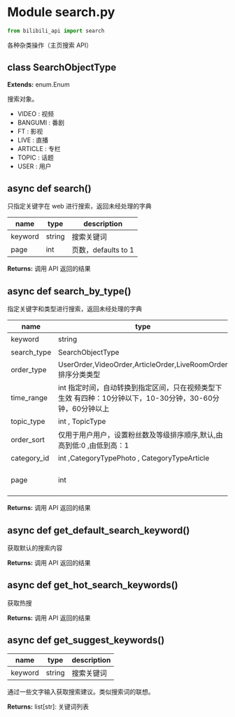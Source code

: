 # Module search.py

```python
from bilibili_api import search
```

各种杂类操作（主页搜索 API）

## class SearchObjectType

**Extends:** enum.Enum

搜索对象。

+ VIDEO : 视频
+ BANGUMI : 番剧
+ FT : 影视
+ LIVE : 直播
+ ARTICLE : 专栏
+ TOPIC : 话题
+ USER : 用户

## async def search()

只指定关键字在 web 进行搜索，返回未经处理的字典

| name    | type   | description      |
|---------|--------|------------------|
| keyword | string | 搜索关键词            |
| page    | int    | 页数，defaults to 1 |

**Returns:** 调用 API 返回的结果

## async def search_by_type()

指定关键字和类型进行搜索，返回未经处理的字典

| name        | type                                                           | description      |
|-------------|----------------------------------------------------------------|------------------|
| keyword     | string                                                         | 搜索关键词            |
| search_type | SearchObjectType                                               | 搜索类别             |
| order_type  | UserOrder,VideoOrder,ArticleOrder,LiveRoomOrder 排序分类类型         | 搜索类型             |
| time_range  | int 指定时间，自动转换到指定区间，只在视频类型下生效 有四种：10分钟以下，10-30分钟，30-60分钟，60分钟以上 | 搜索类型             |
| topic_type  | int , TopicType                                                | 搜索类型             |
| order_sort  | 仅用于用户用户，设置粉丝数及等级排序顺序,默认,由高到低:0 ,由低到高：1                         | 搜索类型             |
| category_id | int ,CategoryTypePhoto , CategoryTypeArticle                   | 搜索类型             |
| page        | int                                                            | 页数，defaults to 1 |

**Returns:** 调用 API 返回的结果

## async def get_default_search_keyword()

获取默认的搜索内容

**Returns:** 调用 API 返回的结果

## async def get_hot_search_keywords()

获取热搜

**Returns:** 调用 API 返回的结果

## async def get_suggest_keywords()

| name | type | description |
| - | - | - |
| keyword | string | 搜索关键词 |

通过一些文字输入获取搜索建议。类似搜索词的联想。

**Returns:** list[str]: 关键词列表
